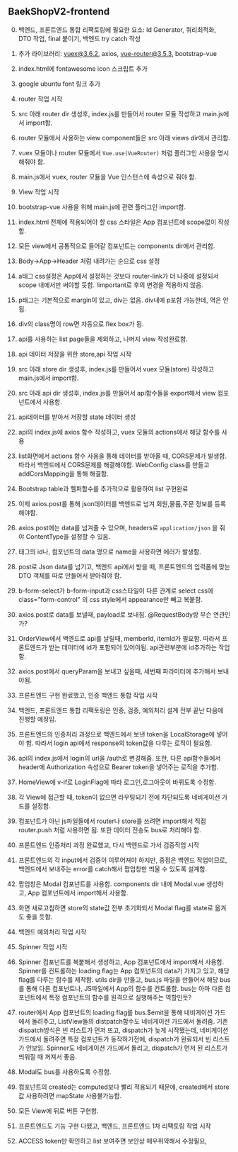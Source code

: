 ## BaekShopV2-frontend

0. 백엔드, 프론트엔드 통합 리팩토링에 필요한 요소: Id Generator, 쿼리최적화, DTO 작업, final 붙이기, 백엔드 try catch 작성

1. 추가 라이브러리: vuex@3.6.2, axios, vue-router@3.5.3, bootstrap-vue
2. index.html에 fontawesome icon 스크립트 추가
3. google ubuntu font 링크 추가
4. router 작업 시작
5. src 아래 router dir 생성후, index.js를 만들어서 router 모듈 작성하고 main.js에서 import함.
6. router 모듈에서 사용하는 view component들은 src 아래 views dir에서 관리함.
7. vuex 모듈이나 router 모듈에서 `Vue.use(VueRouter)` 처럼 플러그인 사용을 명시해줘야 함.
8. main.js에서 vuex, router 모듈을 Vue 인스턴스에 속성으로 줘야 함.
9. View 작업 시작
10. bootstrap-vue 사용을 위해 main.js에 관련 플러그인 import함.
11. index.html 전체에 적용되어야 할 css 스타일은 App 컴포넌트에 scope없이 작성함.
12. 모든 view에서 공통적으로 들어갈 컴포넌트는 components dir에서 관리함.
13. Body->App->Header 처럼 내려가는 순으로 css 설정
14. a태그 css설정은 App에서 설정하는 것보다 router-link가 더 나중에 설정되서 scope 내에서만 써야할 듯함. !important로 후의 변경을 적용하지 않음.
15. p태그는 기본적으로 margin이 있고, div는 없음. div내에 p포함 가능한데, 역은 안됨.
16. div의 class명이 row면 자동으로 flex box가 됨.
17. api를 사용하는 list page들을 제외하고, 나머지 view 작성완료함.
18. api 데이터 저장을 위한 store,api 작업 시작
19. src 아래 store dir 생성후, index.js를 만들어서 vuex 모듈(store) 작성하고 main.js에서 import함.
20. src 아래 api dir 생성후, index.js를 만들어서 api함수들을 export해서 view 컴포넌트에서 사용함.
21. api데이터를 받아서 저장할 state 데이터 생성
22. api의 index.js에 axios 함수 작성하고, vuex 모듈의 actions에서 해당 함수를 사용
23. list화면에서 actions 함수 사용을 통해 데이터를 받아올 때, CORS문제가 발생함. 따라서 백엔드에서 CORS문제를 해결해야함. WebConfig class를 만들고 addCorsMapping을 통해 해결함.
24. Bootstrap table과 헬퍼함수를 추가적으로 활용하여 list 구현완료
25. 이제 axios.post를 통해 json데이터를 백엔드로 넘겨 회원,물품,주문 정보를 등록해야함.
26. axios.post에는 data를 넘겨줄 수 있으며, headers로 `application/json` 을 줘야 ContentType을 설정할 수 있음.
27. 태그의 id나, 컴포넌트의 data 명으로 name을 사용하면 에러가 발생함.
28. post로 Json data를 넘기고, 백엔드 api에서 받을 때, 프론트엔드의 입력폼에 맞는 DTO 객체를 따로 만들어서 받아줘야 함.
29. b-form-select가 b-form-input과 css스타일이 다른 관계로 select css에 class="form-control" 의 css style에서 appearance만 빼고 복붙함.
30. axios.post로 data를 보낼때, payload로 보내짐. @RequestBody랑 무슨 연관인가?
31. OrderView에서 백엔드로 api를 날릴때, memberId, itemId가 필요함. 따라서 프론트엔드가 받는 데이터에 id가 포함되어 있어야됨. api관련부분에 id추가하는 작업함.
32. axios.post에서 queryParam을 보내고 싶을때, 세번째 파라미터에 추가해서 보내야됨.
33. 프론트엔드 구현 완료했고, 인증 백엔드 통합 작업 시작
34. 백엔드, 프론트엔드 통합 리팩토링은 인증, 검증, 예외처리 설계 전부 끝난 다음에 진행할 예정임.
35. 프론트엔드의 인증처리 과정으로 백엔드에서 보낸 token을 LocalStorage에 넣어야 함. 따라서 login api에서 response의 token값을 다루는 로직이 필요함.
36. api의 index.js에서 login의 url을 /auth로 변경해줌. 또한, 다른 api함수들에서 header에 Authorization 속성으로 Bearer token을 넣어주는 로직을 추가함.
37. HomeView에 v-if로 LoginFlag에 따라 로그인,로그아웃이 바뀌도록 수정함.
38. 각 View에 접근할 때, token이 없으면 라우팅되기 전에 차단되도록 네비게이션 가드를 설정함.
39. 컴포넌트가 아닌 js파일들에서 router나 store를 쓰려면 import해서 직접 router.push 처럼 사용하면 됨. 또한 데이터 전송도 bus로 처리해야 함.
40. 프론트엔드 인증처리 과정 완료했고, 다시 백엔드로 가서 검증작업 시작
41. 프론트엔드의 각 input에서 검증이 이루어져야 하지만, 중점은 백엔드 작업이므로, 백엔드에서 보내주는 error를 catch해서 팝업창만 띄울 수 있도록 설계함.
42. 팝업창은 Modal 컴포넌트를 사용함. components dir 내에 Modal.vue 생성하고, App 컴포넌트에서 import해서 사용함.
43. 화면 새로고침하면 store의 state값 전부 초기화되서 Modal flag를 state로 옮겨도 좋을 듯함.
44. 백엔드 예외처리 작업 시작
45. Spinner 작업 시작
46. Spinner 컴포넌트를 복붙해서 생성하고, App 컴포넌트에서 import해서 사용함. Spinner를 컨트롤하는 loading flag는 App 컴포넌트의 data가 가지고 있고, 해당 flag를 다루는 함수를 제작함.
    utils dir을 만들고, bus.js 파일을 만들어서 해당 bus를 통해 다른 컴포넌트나, JS파일에서 App의 함수를 컨트롤함. bus는 아마 다른 컴포넌트에서 특정 컴포넌트의 함수를 원격으로 실행해주는 역할인듯?
47. router에서 App 컴포넌트의 loading flag를 bus.$emit을 통해 네비게이션 가드에서 돌려주고, ListView들의 distpatch함수도 네비게이션 가드에서 돌려줌. 기존 dispatch방식은 빈 리스트가 먼저 뜨고, dispatch가 늦게 시작됐는데, 네비게이션 가드에서 돌려주면 특정 컴포넌트가 동작하기전에, dispatch가 완료되서 빈 리스트가 안보임. Spinner도 네비게이션 가드에서 돌리고, dispatch가 먼저 된 리스트가 띄워질 때 꺼져서 좋음.
48. Modal도 bus를 사용하도록 수정함.
49. 컴포넌트의 created는 computed보다 빨리 적용되기 때문에, created에서 store 값 사용하려면 mapState 사용불가능함.
50. 모든 View에 뒤로 버튼 구현함.
51. 프론트엔드도 기능 구현 다했고, 백엔드, 프론트엔드 1차 리팩토링 작업 시작
52. ACCESS token만 확인하고 list 보여주면 보안상 매우취약해서 수정필요,
